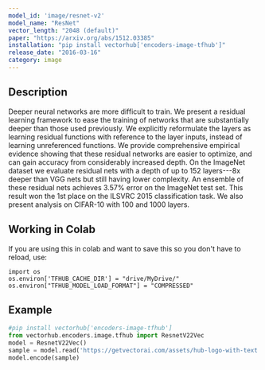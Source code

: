 ```yaml
---
model_id: 'image/resnet-v2'
model_name: "ResNet"
vector_length: "2048 (default)"
paper: "https://arxiv.org/abs/1512.03385"
installation: "pip install vectorhub['encoders-image-tfhub']"
release_date: "2016-03-16"
category: image
---
```


## Description

Deeper neural networks are more difficult to train. We present a residual learning framework to ease the training of networks that are substantially deeper than those used previously. We explicitly reformulate the layers as learning residual functions with reference to the layer inputs, instead of learning unreferenced functions. We provide comprehensive empirical evidence showing that these residual networks are easier to optimize, and can gain accuracy from considerably increased depth. On the ImageNet dataset we evaluate residual nets with a depth of up to 152 layers---8x deeper than VGG nets but still having lower complexity. An ensemble of these residual nets achieves 3.57% error on the ImageNet test set. This result won the 1st place on the ILSVRC 2015 classification task. We also present analysis on CIFAR-10 with 100 and 1000 layers.

## Working in Colab

If you are using this in colab and want to save this so you don't have to reload, use: 

```
import os 
os.environ['TFHUB_CACHE_DIR'] = "drive/MyDrive/"
os.environ["TFHUB_MODEL_LOAD_FORMAT"] = "COMPRESSED"
```

## Example

```python
#pip install vectorhub['encoders-image-tfhub']
from vectorhub.encoders.image.tfhub import ResnetV22Vec
model = ResnetV22Vec()
sample = model.read('https://getvectorai.com/assets/hub-logo-with-text.png')
model.encode(sample)
```
